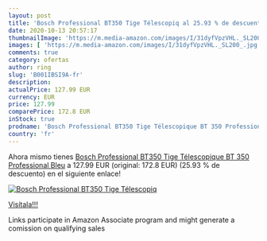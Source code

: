 ```yaml
---
layout: post
title: 'Bosch Professional BT350 Tige Télescopiq al 25.93 % de descuento'
date: 2020-10-13 20:57:17
thumbnailImage: 'https://m.media-amazon.com/images/I/31dyfVpzVHL._SL200_.jpg'
images: [ 'https://m.media-amazon.com/images/I/31dyfVpzVHL._SL200_.jpg' ]
comments: true
category: ofertas
author: ring
slug: 'B001IBSI9A-fr'
description:
actualPrice: 127.99 EUR
currency: EUR
price: 127.99
comparePrice: 172.8 EUR
inStock: true
prodname: 'Bosch Professional BT350 Tige Télescopique BT 350 Professional  Bleu'
country: 'fr'
---
```


Ahora mismo tienes [Bosch Professional BT350 Tige Télescopique BT 350 Professional  Bleu](https://www.amazon.fr/dp/B001IBSI9A/?tag=tolees0d-21) a 127.99 EUR (original: 172.8 EUR) (25.93 %  de descuento) en el siguiente enlace!

[![Bosch Professional BT350 Tige Télescopiq](https://m.media-amazon.com/images/I/31dyfVpzVHL._SL200_.jpg)](https://www.amazon.fr/dp/B001IBSI9A/?tag=tolees0d-21)

[Visítala!!!](https://www.amazon.fr/dp/B001IBSI9A/?tag=tolees0d-21)

Links participate in Amazon Associate program and might generate a comission on qualifying sales
